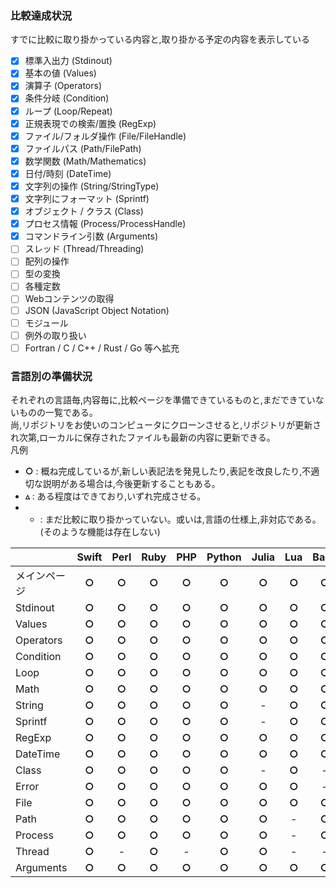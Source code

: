 ### 比較達成状況
すでに比較に取り掛かっている内容と,取り掛かる予定の内容を表示している  

- [x] 標準入出力 (Stdinout)
- [x] 基本の値 (Values)
- [x] 演算子 (Operators)
- [x] 条件分岐 (Condition)
- [x] ループ (Loop/Repeat)
- [x] 正規表現での検索/置換 (RegExp)
- [x] ファイル/フォルダ操作 (File/FileHandle)
- [x] ファイルパス (Path/FilePath)
- [x] 数学関数 (Math/Mathematics)
- [x] 日付/時刻 (DateTime)
- [x] 文字列の操作 (String/StringType)
- [x] 文字列にフォーマット (Sprintf)
- [x] オブジェクト / クラス (Class)
- [x] プロセス情報 (Process/ProcessHandle)
- [x] コマンドライン引数 (Arguments)
- [ ] スレッド (Thread/Threading)
- [ ] 配列の操作
- [ ] 型の変換
- [ ] 各種定数
- [ ] Webコンテンツの取得
- [ ] JSON (JavaScript Object Notation)
- [ ] モジュール
- [ ] 例外の取り扱い
- [ ] Fortran / C / C++ / Rust / Go 等へ拡充

### 言語別の準備状況
それぞれの言語毎,内容毎に,比較ページを準備できているものと,まだできていないものの一覧である。  
尚,リポジトリをお使いのコンピュータにクローンさせると,リポジトリが更新され次第,ローカルに保存されたファイルも最新の内容に更新できる。  
凡例  
* **○** : 概ね完成しているが,新しい表記法を発見したり,表記を改良したり,不適切な説明がある場合は,今後更新することもある。
* **▵** : ある程度はできており,いずれ完成させる。
* - : まだ比較に取り掛かっていない。或いは,言語の仕様上,非対応である。(そのような機能は存在しない)
  

|  | Swift | Perl | Ruby | PHP | Python | Julia | Lua | Bash | PowerShell | JavaScript | Java | Fortran | C | C++ | Go | Rust |
|:-|:-----:|:----:|:----:|:---:|:------:|:-----:|:---:|:----:|:----------:|:----------:|:----:|:-------:|:-:|:---:|:--:|:----:|
| メインページ | **○** | **○** | **○** | **○** | **○** | **○** | **○** | **○** | **○** | - | **○** | **○** | **○** | **○** | **○** | **○** |
| Stdinout | **○** | **○** | **○** | **○** | **○** | **○** | **○** | **○** | **○** | **○** | **○** | **○** | **○** | **○** | **○** | **○** |
| Values | **○** | **○** | **○** | **○** | **○** | **○** | **○** | **○** | **○** | **○** | **○** | **○** | **○** | **○** | **○** | **○** |
| Operators | **○** | **○** | **○** | **○** | **○** | **○** | **○** | **○** | **○** | **○** | **○** | **○** | **○** | **○** | **○** | **○** |
| Condition | **○** | **○** | **○** | **○** | **○** | **○** | **○** | **○** | **○** | **○** | **○** | **○** | **○** | **○** | **○** | **○** |
| Loop | **○** | **○** | **○** | **○** | **○** | **○** | **○** | **○** | **○** | **○** | **○** | **○** | **○** | **○** | **○** | **○** |
| Math | **○** | **○** | **○** | **○** | **○** | **○** | **○** | **○** | **○** | **○** | **○** | - | **○** | **○** | **○** | - |
| String | **○** | **○** | **○** | **○** | **○** | - | **○** | **○** | **○** | **○** | **○** | - | - | - | - | - |
| Sprintf | **○** | **○** | **○** | **○** | **○** | - | **○** | **○** | - | - | **○** | - | - | - | - | - |
| RegExp | **○** | **○** | **○** | **○** | **○** | **○** | **○** | **○** | **○** | **○** | **○** | - | **○** | **○** | - | **○** |
| DateTime | **○** | **○** | **○** | **○** | **○** | **○** | **○** | **○** | **○** | **○** | **○** | - | **○** | **○** | - | - |
| Class | **○** | **○** | **○** | **○** | **○** | - | **○** | - | **○** | **○** | **○** | - | - | **○** | - | - |
| Error | **○** | **○** | **○** | **○** | **○** | **○** | **○** | - | **○** | **○** | **○** | - | - | - | - | - |
| File | **○** | **○** | **○** | **○** | **○** | **○** | **○** | **○** | **○** | - | **○** | **▵** | **○** | - | - | - |
| Path | **○** | **○** | **○** | **○** | **○** | **○** | - | **○** | **○** | - | **○** | **▵** | **▵** | - | - | - |
| Process | **○** | **○** | **○** | **○** | **○** | **○** | - | **○** | **○** | - | **○** | - | - | - | - | - |
| Thread | **○** | - | **○** | - | **○** | **○** | - | - | **○** | - | **○** | - | - | - | - | - |
| Arguments | **○** | **○** | **○** | **○** | **○** | **○** | **○** | **○** | **○** | - | **○** | - | **○** | **○** | **○** | **○** |
